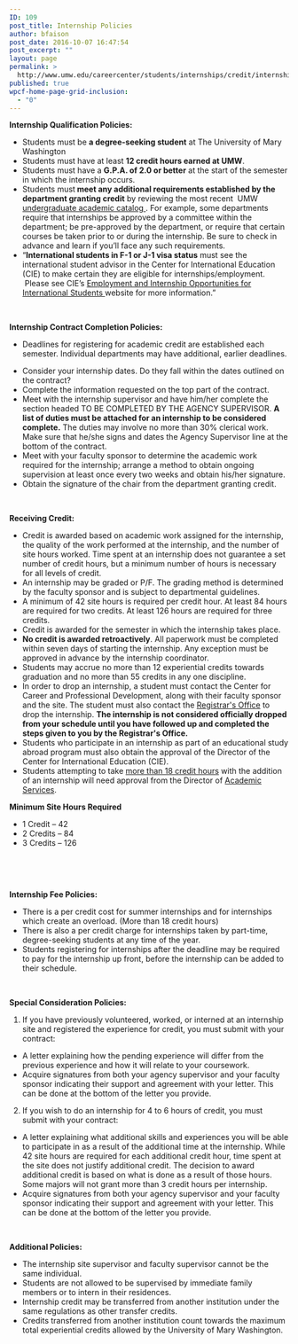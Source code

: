 ```yaml
---
ID: 109
post_title: Internship Policies
author: bfaison
post_date: 2016-10-07 16:47:54
post_excerpt: ""
layout: page
permalink: >
  http://www.umw.edu/careercenter/students/internships/credit/internship-policies/
published: true
wpcf-home-page-grid-inclusion:
  - "0"
---
```

<strong>Internship Qualification Policies: </strong>
<ul>
 	<li>Students must be <strong>a degree-seeking student</strong> at The University of Mary Washington</li>
 	<li>Students must have at least <strong>12 credit hours earned at UMW</strong>.</li>
 	<li>Students must have a <strong>G.P.A. of 2.0 or better</strong> at the start of the semester in which the internship occurs.</li>
 	<li>Students must<strong> meet any additional requirements established by the department granting credit</strong> by reviewing the most recent  UMW <a href="http://publications.umw.edu/undergraduatecatalog/">undergraduate academic catalog </a>. For example, some departments require that internships be approved by a committee within the department; be pre-approved by the department, or require that certain courses be taken prior to or during the internship. Be sure to check in advance and learn if you’ll face any such requirements.</li>
 	<li>“<strong>International students in F-1 or J-1 visa status</strong> must see the international student advisor in the Center for International Education (CIE) to make certain they are eligible for internships/employment.  Please see CIE’s <a href="http://international.umw.edu/international-services/current/employment/">Employment and Internship Opportunities for International Students </a>website for more information.”</li>
</ul>
&nbsp;

<strong>Internship Contract Completion Policies: </strong>
<ul>
 	<li>Deadlines for registering for academic credit are established each semester. Individual departments may have additional, earlier deadlines.</li>
</ul>
<ul>
 	<li>Consider your internship dates. Do they fall within the dates outlined on the contract?</li>
 	<li>Complete the information requested on the top part of the contract.</li>
 	<li>Meet with the internship supervisor and have him/her complete the section headed TO BE COMPLETED BY THE AGENCY SUPERVISOR. <strong>A list of duties must be attached for an internship to be considered complete.</strong> The duties may involve no more than 30% clerical work. Make sure that he/she signs and dates the Agency Supervisor line at the bottom of the contract.</li>
 	<li>Meet with your faculty sponsor to determine the academic work required for the internship; arrange a method to obtain ongoing supervision at least once every two weeks and obtain his/her signature.</li>
 	<li>Obtain the signature of the chair from the department granting credit.</li>
</ul>
&nbsp;

<strong>Receiving Credit:</strong>
<ul>
 	<li>Credit is awarded based on academic work assigned for the internship, the quality of the work performed at the internship, and the number of site hours worked. Time spent at an internship does not guarantee a set number of credit hours, but a minimum number of hours is necessary for all levels of credit.</li>
 	<li>An internship may be graded or P/F. The grading method is determined by the faculty sponsor and is subject to departmental guidelines.</li>
 	<li>A minimum of 42 site hours is required per credit hour. At least 84 hours are required for two credits. At least 126 hours are required for three credits.</li>
 	<li>Credit is awarded for the semester in which the internship takes place.</li>
 	<li><strong>No credit is awarded retroactively</strong>. All paperwork must be completed within seven days of starting the internship. Any exception must be approved in advance by the internship coordinator.</li>
 	<li>Students may accrue no more than 12 experiential credits towards graduation and no more than 55 credits in any one discipline.</li>
 	<li>In order to drop an internship, a student must contact the Center for Career and Professional Development, along with their faculty sponsor and the site. The student must also contact the <a href="http://academics.umw.edu/registrar/">Registrar's Office</a> to drop the internship. <strong>The internship is not considered officially dropped from your schedule until you have followed up and completed the steps given to you by the Registrar's Office.</strong></li>
 	<li>Students who participate in an internship as part of an educational study abroad program must also obtain the approval of the Director of the Center for International Education (CIE).</li>
 	<li>Students attempting to take <a href="http://publications.umw.edu/undergraduatecatalog/academic_policies/overload/">more than 18 credit hours</a> with the addition of an internship will need approval from the Director of <a href="http://academics.umw.edu/academicandcareerservices/">Academic Services</a>.</li>
</ul>
<strong>Minimum Site Hours Required</strong>
<ul>
 	<li>1 Credit – 42</li>
 	<li>2 Credits – 84</li>
 	<li>3 Credits – 126</li>
</ul>
&nbsp;

&nbsp;

<strong>Internship Fee Policies: </strong>
<ul>
 	<li>There is a per credit cost for summer internships and for internships which create an overload. (More than 18 credit hours)</li>
 	<li>There is also a per credit charge for internships taken by part-time, degree-seeking students at any time of the year.</li>
 	<li>Students registering for internships after the deadline may be required to pay for the internship up front, before the internship can be added to their schedule.</li>
</ul>
&nbsp;

<strong>Special Consideration Policies:</strong>
<ol>
 	<li>If you have previously volunteered, worked, or interned at an internship site and registered the experience for credit, you must submit with your contract:</li>
</ol>
<ul>
 	<li>A letter explaining how the pending experience will differ from the previous experience and how it will relate to your coursework.</li>
 	<li>Acquire signatures from both your agency supervisor and your faculty sponsor indicating their support and agreement with your letter. This can be done at the bottom of the letter you provide.</li>
</ul>
<ol start="2">
 	<li>If you wish to do an internship for 4 to 6 hours of credit, you must submit with your contract:</li>
</ol>
<ul>
 	<li>A letter explaining what additional skills and experiences you will be able to participate in as a result of the additional time at the internship. While 42 site hours are required for each additional credit hour, time spent at the site does not justify additional credit. The decision to award additional credit is based on what is done as a result of those hours. Some majors will not grant more than 3 credit hours per internship.</li>
 	<li>Acquire signatures from both your agency supervisor and your faculty sponsor indicating their support and agreement with your letter. This can be done at the bottom of the letter you provide.</li>
</ul>
&nbsp;

<strong>Additional Policies: </strong>
<ul>
 	<li>The internship site supervisor and faculty supervisor cannot be the same individual.</li>
 	<li>Students are not allowed to be supervised by immediate family members or to intern in their residences.</li>
 	<li>Internship credit may be transferred from another institution under the same regulations as other transfer credits.</li>
 	<li>Credits transferred from another institution count towards the maximum total experiential credits allowed by the University of Mary Washington.</li>
</ul>
&nbsp;